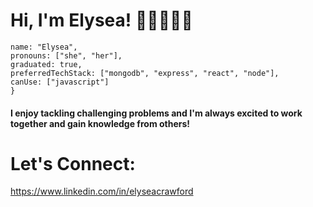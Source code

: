 # Hi, I'm Elysea! 👩🏽‍💻👋🏽

``` const aboutMe = {
name: "Elysea",
pronouns: ["she", "her"],
graduated: true,
preferredTechStack: ["mongodb", "express", "react", "node"],
canUse: ["javascript"]
}
```

#### I enjoy tackling challenging problems and I'm always excited to work together and gain knowledge from others!

# Let's Connect:

https://www.linkedin.com/in/elyseacrawford



<!---
MissElysea/MissElysea is a ✨ special ✨ repository because its `README.md` (this file) appears on your GitHub profile.
You can click the Preview link to take a look at your changes.
--->
